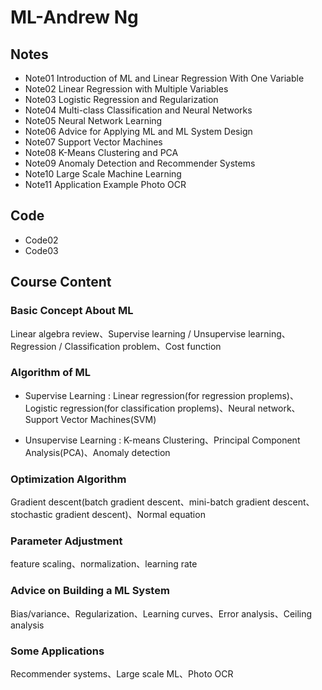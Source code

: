# ML-Andrew Ng
## Notes
- Note01 Introduction of ML and Linear Regression With One Variable
- Note02 Linear Regression with Multiple Variables
- Note03 Logistic Regression and Regularization
- Note04 Multi-class Classification and Neural Networks
- Note05 Neural Network Learning
- Note06 Advice for Applying ML and ML System Design
- Note07 Support Vector Machines
- Note08 K-Means Clustering and PCA
- Note09 Anomaly Detection and Recommender Systems
- Note10 Large Scale Machine Learning
- Note11 Application Example Photo OCR
>
## Code
- Code02
- Code03
>
## Course Content
> 
### Basic Concept About ML
Linear algebra review、Supervise learning / Unsupervise learning、Regression / Classification problem、Cost function
>
>
### Algorithm of ML
* Supervise Learning : Linear regression(for regression proplems)、Logistic regression(for classification proplems)、Neural network、Support Vector Machines(SVM)
>
*  Unsupervise Learning : K-means Clustering、Principal Component Analysis(PCA)、Anomaly detection
>
>
### Optimization Algorithm
Gradient descent(batch gradient descent、mini-batch gradient descent、stochastic gradient descent)、Normal equation
>
>
### Parameter Adjustment
feature scaling、normalization、learning rate
>
>
### Advice on Building a ML System
Bias/variance、Regularization、Learning curves、Error analysis、Ceiling analysis
>
>
### Some Applications
Recommender systems、Large scale ML、Photo OCR
